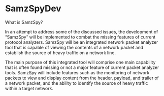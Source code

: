 # SamzSpyDev

What is SamzSpy?

In an attempt to address some of the discussed issues, the development of “SamzSpy” will be implemented 
to combat the missing features of current protocol analyzers. SamzSpy will be an integrated network packet 
analyzer tool that is capable of viewing the contents of a network packet and establish the source of heavy 
traffic on a network line.

The main purpose of this integrated tool will comprise one main capability that is often
found missing or not a major feature of current packet analyzer tools. SamzSpy will include 
features such as the monitoring of network packets to view and display content from the header, 
payload, and trailer of a network packet, and the ability to identify the source of heavy traffic 
within a target network. 

